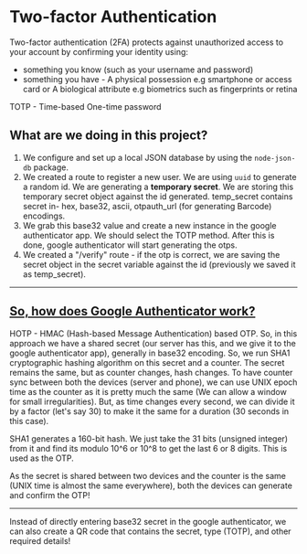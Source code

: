 # Two-factor Authentication

Two-factor authentication (2FA) protects against unauthorized access to your account by confirming your identity using:

- something you know (such as your username and password)
- something you have - A physical possession e.g smartphone or access card or A biological attribute e.g biometrics such as fingerprints or retina

TOTP - Time-based One-time password

## What are we doing in this project?

1. We configure and set up a local JSON database by using the `node-json-db` package.
2. We created a route to register a new user. We are using `uuid` to generate a random id. We are generating a **temporary secret**. We are storing this temporary secret object against the id generated. temp_secret contains secret in- hex, base32, ascii, otpauth_url (for generating Barcode) encodings.
3. We grab this base32 value and create a new instance in the google authenticator app. We should select the TOTP method. After this is done, google authenticator will start generating the otps.
4. We created a "/verify" route - if the otp is correct, we are saving the secret object in the secret variable against the id (previously we saved it as temp_secret).

<hr/>

## [So, how does Google Authenticator work?](https://www.youtube.com/watch?v=XYVrnZK5MAU)

HOTP - HMAC (Hash-based Message Authentication) based OTP.
So, in this approach we have a shared secret (our server has this, and we give it to the google authenticator app), generally in base32 encoding. So, we run SHA1 cryptographic hashing algorithm on this secret and a counter. The secret remains the same, but as counter changes, hash changes.
To have counter sync between both the devices (server and phone), we can use UNIX epoch time as the counter as it is pretty much the same (We can allow a window for small irregularities). But, as time changes every second, we can divide it by a factor (let's say 30) to make it the same for a duration (30 seconds in this case).

SHA1 generates a 160-bit hash. We just take the 31 bits (unsigned integer) from it and find its modulo 10^6 or 10^8 to get the last 6 or 8 digits. This is used as the OTP.

As the secret is shared between two devices and the counter is the same (UNIX time is almost the same everywhere), both the devices can generate and confirm the OTP!

<hr/>

Instead of directly entering base32 secret in the google authenticator, we can also create a QR code that contains the secret, type (TOTP), and other required details!
